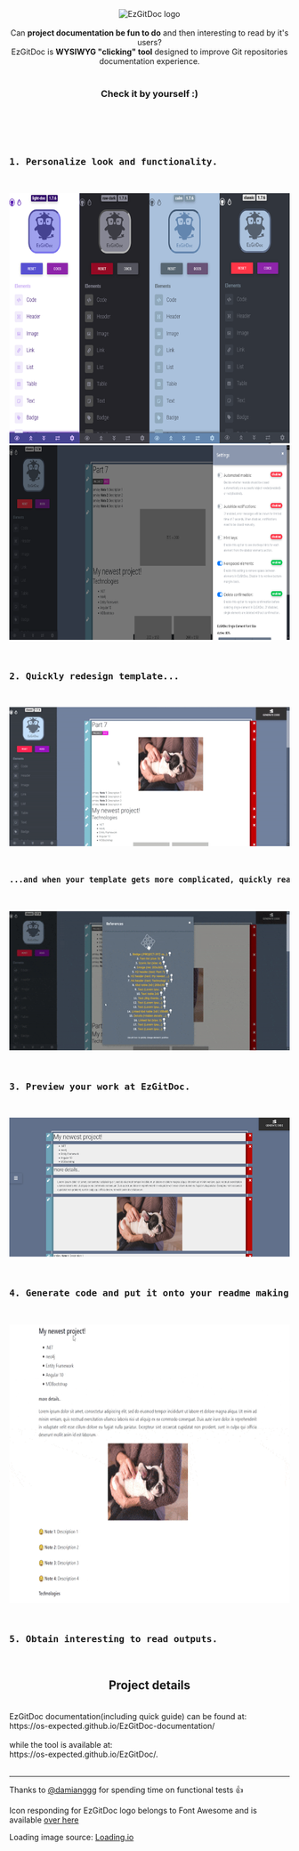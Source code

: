 <br/>
<br/>

<p align="center">
    <img src="https://os-expected.github.io/EzGitDoc-documentation/img/favicon.png" alt="EzGitDoc logo" height="200"/> <br/><br/>
    Can <strong>project documentation be fun to do</strong> and then interesting to read by it's users? <br/> EzGitDoc is <strong>WYSIWYG "clicking" tool</strong> designed to improve Git repositories documentation experience. <br/><br/> <h3 align="center">Check it by yourself :)</h3>
</p>

<br/>
<br/>

<pre>
    <h3>1. Personalize look and functionality. </h3>
</pre>

<p align="center">
    <img src="https://raw.githubusercontent.com/OS-expected/EzGitDoc/master/images/readme/2021/photo1.png" alt="EzGitDoc photo 1" height="450"/>
    <img src="https://raw.githubusercontent.com/OS-expected/EzGitDoc/master/images/readme/2021/photo2.png" alt="EzGitDoc photo 2" height="350"/>
</p>

<pre>
    <h3>2. Quickly redesign template... </h3>
</pre>

<p align="center">
    <img src="https://raw.githubusercontent.com/OS-expected/EzGitDoc/master/images/readme/2021/photo3.gif" alt="EzGitDoc photo 3" height="250"/>
</p>

<pre>
    <h4>...and when your template gets more complicated, quickly rearrange or move elements via references section. </h4>
</pre>

<p align="center">
    <img src="https://raw.githubusercontent.com/OS-expected/EzGitDoc/master/images/readme/2021/photo4.gif" alt="EzGitDoc photo 4" height="250"/>
</p>

<pre>
    <h3>3. Preview your work at EzGitDoc. </h3>
</pre>

<p align="center">
    <img src="https://raw.githubusercontent.com/OS-expected/EzGitDoc/master/images/readme/2021/photo5.png" alt="EzGitDoc photo 5" height="250"/>
</p>

<pre>
    <h3>4. Generate code and put it onto your readme making final touches. </h3>
</pre>

<p align="center">
    <img src="https://raw.githubusercontent.com/OS-expected/EzGitDoc/master/images/readme/2021/photo6.gif" alt="EzGitDoc photo 6" height="500"/>
</p>

<pre>
    <h3>5. Obtain interesting to read outputs. </h3>
</pre>

<h2 align="center">Project details</h2>
<br/>
EzGitDoc documentation(including quick guide) can be found at: <br/>
https://os-expected.github.io/EzGitDoc-documentation/ 
<br/><br/>
while the tool is available at: <br/>
https://os-expected.github.io/EzGitDoc/.

<br/>
<br/>

---

Thanks to <a href="https://github.com/damianggg">@damianggg</a> for spending time on functional tests 👍 

Icon responding for EzGitDoc logo belongs to Font Awesome and is available <a href="https://fontawesome.com/icons/earlybirds">over here</a>

Loading image source: <a href="https://loading.io/spinner/">Loading.io</a>
